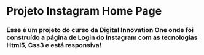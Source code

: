 # Projeto Instagram Home Page

### Esse é um projeto do curso da Digital Innovation One onde foi construído a página de Login do Instagram com as tecnologias Html5, Css3 e está responsiva!

